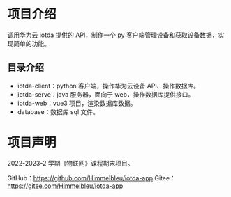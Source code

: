 # 项目介绍

调用华为云 iotda 提供的 API，制作一个 py 客户端管理设备和获取设备数据，实现简单的功能。

## 目录介绍

- iotda-client：python 客户端，操作华为云设备 API、操作数据库。
- iotda-serve：java 服务器，面向于 web，操作数据库提供接口。
- iotda-web：vue3 项目，渲染数据库数据。
- database：数据库 sql 文件。

# 项目声明

2022-2023-2 学期《物联网》课程期末项目。

GitHub：https://github.com/Himmelbleu/iotda-app
Gitee：https://gitee.com/Himmelbleu/iotda-app
